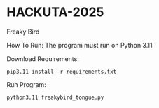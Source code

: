 # HACKUTA-2025
Freaky Bird

How To Run:
The program must run on Python 3.11

Download Requirements:
```
pip3.11 install -r requirements.txt
```

Run Program:
```
python3.11 freakybird_tongue.py
```
